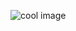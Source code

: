 <figure>
   <img src="image.jpg" alt="cool image">
   <figcaption>
        <h3>Cool Image</h3>
        <a href="http://coolplace.com">http://coolplace.com</a>
   </figcaption>
   <style>
      figcaption {  display: none; }
      figure:hover figcaption { display: block;}
   </style>
</figure>